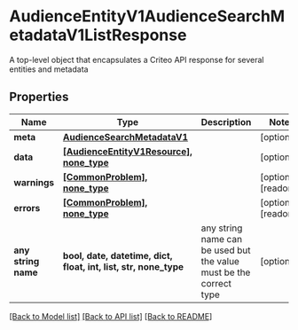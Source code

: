 # AudienceEntityV1AudienceSearchMetadataV1ListResponse

A top-level object that encapsulates a Criteo API response for several entities and metadata

## Properties
Name | Type | Description | Notes
------------ | ------------- | ------------- | -------------
**meta** | [**AudienceSearchMetadataV1**](AudienceSearchMetadataV1.md) |  | [optional] 
**data** | [**[AudienceEntityV1Resource], none_type**](AudienceEntityV1Resource.md) |  | [optional] 
**warnings** | [**[CommonProblem], none_type**](CommonProblem.md) |  | [optional] [readonly] 
**errors** | [**[CommonProblem], none_type**](CommonProblem.md) |  | [optional] [readonly] 
**any string name** | **bool, date, datetime, dict, float, int, list, str, none_type** | any string name can be used but the value must be the correct type | [optional]

[[Back to Model list]](../README.md#documentation-for-models) [[Back to API list]](../README.md#documentation-for-api-endpoints) [[Back to README]](../README.md)


